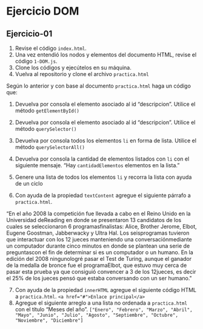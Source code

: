 # Ejercicio DOM

## Ejercicio-01

1. Revise el código `index.html`.
2. Una vez entendió los nodos y elementos del documento HTML, revise el código `1-DOM.js`.
3. Clone los códigos y ejecútelos en su máquina.
4. Vuelva al repositorio y clone el archivo `practica.html`

Según lo anterior y con base al documento `practica.html` haga un código que:

1. Devuelva por consola el elemento asociado al id “descripcion”. Utilice el método
`getElementById()`
2. Devuelva por consola el elemento asociado al id “descripcion”. Utilice el método `querySelector()`
3. Devuelva por consola todos los elementos `li` en forma de lista. Utilice el método
`querySelectorAll()`
4. Devuelva por consola la cantidad de elementos listados con `li` con el siguiente mensaje.
“Hay `cantidadElementos` elementos en la lista.”
5. Genere una lista de todos los elementos `li` y recorra la lista con ayuda de un ciclo

6. Con ayuda de la propiedad `textContent` agregue el siguiente párrafo a `practica.html`.

“En el año 2008 la competición fue llevada a cabo en el Reino Unido en la Universidad deReading en donde se presentaron 13 candidatos de los cuales se seleccionaron 6 programasfinalistas: Alice, Brother Jerome, Elbot, Eugene Goostman, Jabberwacky y Ultra Hal. Los seisprogramas tuvieron que interactuar con los 12 jueces manteniendo una conversaciónmediante un computador durante cinco minutos en donde se plantean una serie de preguntascon el fin de determinar si es un computador o un humano. En la edición del 2008 ningunologré pasar el Test de Turing, aunque el ganador de la medalla de bronce fue el programaElbot, que estuvo muy cerca de pasar esta prueba ya que consiguió convencer a 3 de los 12jueces, es decir el 25% de los jueces pensó que estaba conversando con un ser humano."

7. Con ayuda de la propiedad `innerHTML` agregue el siguiente código HTML a `practica.html`.
`<a href="#">Enlace principal</a>`
8. Agregue el siguiente arreglo a una lista no ordenada a `practica.html` con el título “Meses del año”.
`["Enero", "Febrero", "Marzo", "Abril", "Mayo", "Junio", "Julio", "Agosto", "Septiembre", "Octubre", "Noviembre", "Diciembre"]`